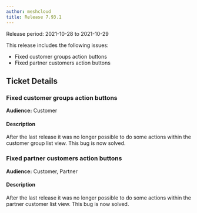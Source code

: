 ```yaml
---
author: meshcloud
title: Release 7.93.1
---
```


Release period: 2021-10-28 to 2021-10-29

This release includes the following issues:
* Fixed customer groups action buttons
* Fixed partner customers action buttons
<!--truncate-->

## Ticket Details
### Fixed customer groups action buttons
**Audience:** Customer


#### Description
After the last release it was no longer possible to do some actions within the customer group list view. This bug is now solved.

### Fixed partner customers action buttons
**Audience:** Customer, Partner


#### Description
After the last release it was no longer possible to do some actions within the partner customer list view. This bug is now solved.

